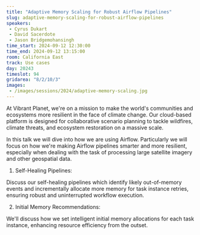 ```yaml
---
title: "Adaptive Memory Scaling for Robust Airflow Pipelines"
slug: adaptive-memory-scaling-for-robust-airflow-pipelines
speakers:
 - Cyrus Dukart
 - David Sacerdote
 - Jason Bridgemohansingh
time_start: 2024-09-12 12:30:00
time_end: 2024-09-12 13:15:00
room: California East
track: Use cases
day: 20243
timeslot: 94
gridarea: "8/2/10/3"
images: 
 - /images/sessions/2024/adaptive-memory-scaling.jpg
---
```


At Vibrant Planet, we're on a mission to make the world's communities and ecosystems more resilient in the face of climate change. Our cloud-based platform is designed for collaborative scenario planning to tackle wildfires, climate threats, and ecosystem restoration on a massive scale. 
 
In this talk we will dive into how we are using Airflow. Particularly we will focus on how we're making Airflow pipelines smarter and more resilient, especially when dealing with the task of processing large satellite imagery and other geospatial data. 
 
 
 
 1. Self-Healing Pipelines: 
 
 Discuss our self-healing pipelines which identify likely out-of-memory events and incrementally allocate more memory for task instance retries, ensuring robust and uninterrupted workflow execution.
 
 
 
 2. Initial Memory Recommendations: 
 
 We'll discuss how we set intelligent initial memory allocations for each task instance, enhancing resource efficiency from the outset.